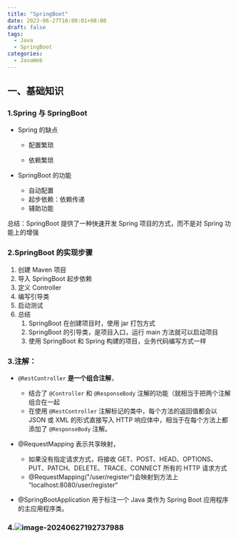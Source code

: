 ```yaml
---
title: "SpringBoot"
date: 2023-06-27T16:00:01+08:00
draft: false
tags:
  - Java
  - SpringBoot
categories:
  - JavaWeb
---
```


## 一、基础知识

### 1.Spring 与 SpringBoot

- Spring 的缺点

  - 配置繁琐

  - 依赖繁琐

- SpringBoot 的功能

  - 自动配置
  - 起步依赖：依赖传递
  - 辅助功能

总结：SpringBoot 提供了一种快速开发 Spring 项目的方式，而不是对 Spring 功能上的增强

### 2.SpringBoot 的实现步骤

1. 创建 Maven 项目
2. 导入 SpringBoot 起步依赖
3. 定义 Controller
4. 编写引导类
5. 启动测试
6. 总结
   1. SpringBoot 在创建项目时，使用 jar 打包方式
   2. SpringBoot 的引导类，是项目入口，运行 main 方法就可以启动项目
   3. 使用 SpringBoot 和 Spring 构建的项目，业务代码编写方式一样

### 3.注解：

- `@RestController` **是一个组合注解**，
  - 结合了 `@Controller` 和 `@ResponseBody` 注解的功能（就相当于把两个注解组合在一起
  - 在使用 `@RestController` 注解标记的类中，每个方法的返回值都会以 JSON 或 XML 的形式直接写入 HTTP 响应体中，相当于在每个方法上都添加了 `@ResponseBody` 注解。
- @RequestMapping 表示共享映射，

  - 如果没有指定请求方式，将接收 GET、POST、HEAD、OPTIONS、PUT、PATCH、DELETE、TRACE、CONNECT 所有的 HTTP 请求方式
  - @RequestMapping("/user/register")会映射到方法上 ”localhost:8080/user/register“

- @SpringBootApplication 用于标注一个 Java 类作为 Spring Boot 应用程序的主应用程序类。

### 4.![image-20240627192737988](https://minio-api.amjacks.cn:443/hjs/image-20240627192737988.png)

###
